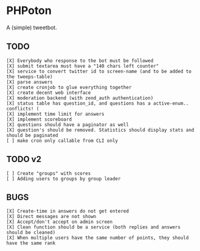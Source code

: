 PHPoton
=======
A (simple) tweetbot.


TODO
-----------
    [X] Everybody who response to the bot must be followed
    [X] submit textarea must have a "140 chars left counter"
    [X] service to convert twitter id to screen-name (and to be added to the tweeps-table)
    [X] parse answers
    [X] create cronjob to glue everything together
    [X] create decent web interface
    [X] moderation backend (with zend_auth authentication)
    [X] status table has question_id, and questions has a active-enum.. conflicts! (
    [X] implement time limit for answers
    [X] implement scoreboard
    [X] questions should have a paginator as well
    [X] question's should be removed. Statistics should display stats and should be paginated
    [ ] make cron only callable from CLI only

TODO v2
------------
    [ ] Create "groups" with scores
    [ ] Adding users to groups by group leader


BUGS
------------
    [X] Create-time in answers do not get entered
    [X] Direct messages are not shown
    [X] Accept/don't accept on admin screen
    [X] Clean function should be a service (both replies and answers should be cleaned)
    [X] When multiple users have the same number of points, they should have the same rank
